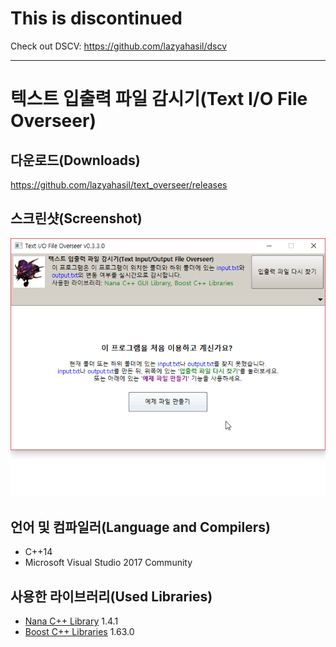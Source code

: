 # This is discontinued

Check out DSCV: https://github.com/lazyahasil/dscv

---

# 텍스트 입출력 파일 감시기(Text I/O File Overseer)
## 다운로드(Downloads)
<https://github.com/lazyahasil/text_overseer/releases>
## 스크린샷(Screenshot)
![Screenshot](/screenshots/text_overseer_0330_anigif.gif)
## 언어 및 컴파일러(Language and Compilers)
* C++14
* Microsoft Visual Studio 2017 Community
## 사용한 라이브러리(Used Libraries)
* [Nana C++ Library](http://nanapro.org/en-us/) 1.4.1
* [Boost C++ Libraries](http://www.boost.org/) 1.63.0
